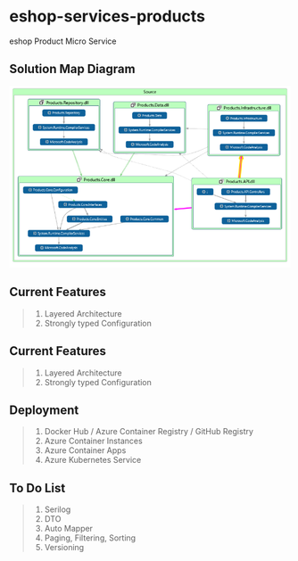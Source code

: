 # eshop-services-products
eshop Product Micro Service

## Solution Map Diagram
![Solution Map Diagram |150x150](./Documentation/Images/eshop-services-products.PNG)

## Current Features
> 1. Layered Architecture
> 1. Strongly typed Configuration

## Current Features
> 1. Layered Architecture
> 1. Strongly typed Configuration

## Deployment
> 1. Docker Hub / Azure Container Registry / GitHub Registry
> 1. Azure Container Instances
> 1. Azure Container Apps
> 1. Azure Kubernetes Service

## To Do List

> 1. Serilog
> 1. DTO
> 1. Auto Mapper
> 1. Paging, Filtering, Sorting
> 1. Versioning

